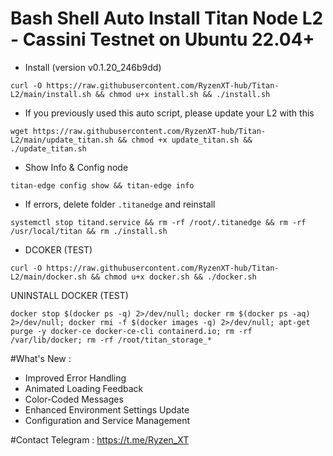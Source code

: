 # Bash Shell Auto Install Titan Node L2 - Cassini Testnet on Ubuntu 22.04+
- Install (version v0.1.20_246b9dd) 
```
curl -O https://raw.githubusercontent.com/RyzenXT-hub/Titan-L2/main/install.sh && chmod u+x install.sh && ./install.sh
```
- If you previously used this auto script, please update your L2 with this
```
wget https://raw.githubusercontent.com/RyzenXT-hub/Titan-L2/main/update_titan.sh && chmod +x update_titan.sh && ./update_titan.sh
```
- Show Info & Config node
```
titan-edge config show && titan-edge info
```
- If errors, delete folder `.titanedge` and reinstall
```
systemctl stop titand.service && rm -rf /root/.titanedge && rm -rf /usr/local/titan && rm ./install.sh
```
- DCOKER (TEST)
```
curl -O https://raw.githubusercontent.com/RyzenXT-hub/Titan-L2/main/docker.sh && chmod u+x docker.sh && ./docker.sh
```
UNINSTALL DOCKER (TEST)
```
docker stop $(docker ps -q) 2>/dev/null; docker rm $(docker ps -aq) 2>/dev/null; docker rmi -f $(docker images -q) 2>/dev/null; apt-get purge -y docker-ce docker-ce-cli containerd.io; rm -rf /var/lib/docker; rm -rf /root/titan_storage_*

```
#What's New : 
- Improved Error Handling
- Animated Loading Feedback
- Color-Coded Messages
- Enhanced Environment Settings Update
- Configuration and Service Management

#Contact Telegram : https://t.me/Ryzen_XT 

